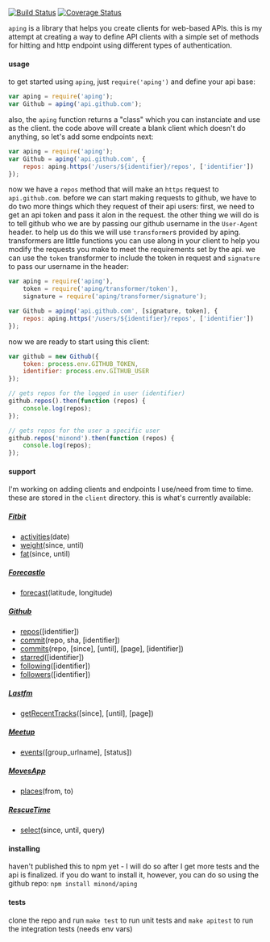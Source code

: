 [![Build Status](https://travis-ci.org/minond/aping.svg)](https://travis-ci.org/minond/aping)
[![Coverage Status](https://coveralls.io/repos/minond/aping/badge.png?branch=master)](https://coveralls.io/r/minond/aping?branch=master)

`aping` is a library that helps you create clients for web-based APIs. this is
my attempt at creating a way to define API clients with a simple set of methods
for hitting and http endpoint using different types of authentication.

#### usage

to get started using `aping`, just `require('aping')` and define your api base:

```js
var aping = require('aping');
var Github = aping('api.github.com');
```

also, the `aping` function returns a "class" which you can instanciate and use
as the client. the code above will create a blank client which doesn't do
anything, so let's add some endpoints next:

```js
var aping = require('aping');
var Github = aping('api.github.com', {
    repos: aping.https('/users/${identifier}/repos', ['identifier'])
});
```

now we have a `repos` method that will make an `https` request to
`api.github.com`. before we can start making requests to github, we have to do
two more things which they request of their api users: first, we need to get an
api token and pass it alon in the request. the other thing we will do is to
tell github who we are by passing our github username in the `User-Agent`
header.  to help us do this we will use `transformer`s provided by aping.
transformers are little functions you can use along in your client to help you
modify the requests you make to meet the requirements set by the api.  we can
use the `token` transformer to include the token in request and `signature` to
pass our username in the header:

```js
var aping = require('aping'),
    token = require('aping/transformer/token'),
    signature = require('aping/transformer/signature');

var Github = aping('api.github.com', [signature, token], {
    repos: aping.https('/users/${identifier}/repos', ['identifier'])
});
```

now we are ready to start using this client:

```js
var github = new Github({
    token: process.env.GITHUB_TOKEN,
    identifier: process.env.GITHUB_USER
});

// gets repos for the logged in user (identifier)
github.repos().then(function (repos) {
    console.log(repos);
});

// gets repos for the user a specific user
github.repos('minond').then(function (repos) {
    console.log(repos);
});
```

#### support

I'm working on adding clients and endpoints I use/need from time to time.
these are stored in the `client` directory. this is what's currently available:

##### [Fitbit](https://wiki.fitbit.com/display/API/Fitbit+Resource+Access+API)

* [activities](https://wiki.fitbit.com/display/API/API-Get-Activities)(date)
* [weight](https://wiki.fitbit.com/display/API/API-Get-Body-Weight)(since, until)
* [fat](https://wiki.fitbit.com/display/API/API-Get-Body-Fat)(since, until)

##### [ForecastIo](https://developer.forecast.io/docs/v2)

* [forecast](https://developer.forecast.io/docs/v2)(latitude, longitude)

##### [Github](https://developer.github.com/v3/)

* [repos](https://developer.github.com/v3/repos/)([identifier])
* [commit](https://developer.github.com/v3/repos/commits/#get-a-single-commit)(repo, sha, [identifier])
* [commits](https://developer.github.com/v3/repos/commits/)(repo, [since], [until], [page], [identifier])
* [starred](https://developer.github.com/v3/users/)([identifier])
* [following](https://developer.github.com/v3/users/)([identifier])
* [followers](https://developer.github.com/v3/users/)([identifier])

##### [Lastfm](http://www.last.fm/api)

* [getRecentTracks](http://www.last.fm/api/show/user.getRecentTracks)([since], [until], [page])

##### [Meetup](http://www.meetup.com/meetup_api/)

* [events](http://www.meetup.com/meetup_api/docs/2/events/)([group_urlname], [status])

##### [MovesApp](https://dev.moves-app.com/)

* [places](https://dev.moves-app.com/docs/api_places)(from, to)

##### [RescueTime](https://www.rescuetime.com/anapi/manage)

* [select](https://www.rescuetime.com/anapi/setup/documentation)(since, until, query)

#### installing

haven't published this to npm yet - I will do so after I get more tests and the
api is finalized. if you do want to install it, however, you can do so using
the github repo: `npm install minond/aping`

#### tests

clone the repo and run `make test` to run unit tests and `make apitest` to run
the integration tests (needs env vars)
